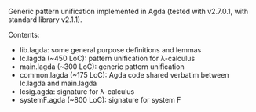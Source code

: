 Generic pattern unification implemented in Agda (tested with v2.7.0.1, with standard library v2.1.1).

Contents:
- lib.lagda: some general purpose definitions and lemmas
- lc.lagda (~450 LoC): pattern unification for λ-calculus
- main.lagda (~300 LoC): generic pattern unification
- common.lagda (~175 LoC): Agda code shared verbatim between lc.lagda and main.lagda
- lcsig.agda: signature for λ-calculus
- systemF.agda (~800 LoC): signature for system F